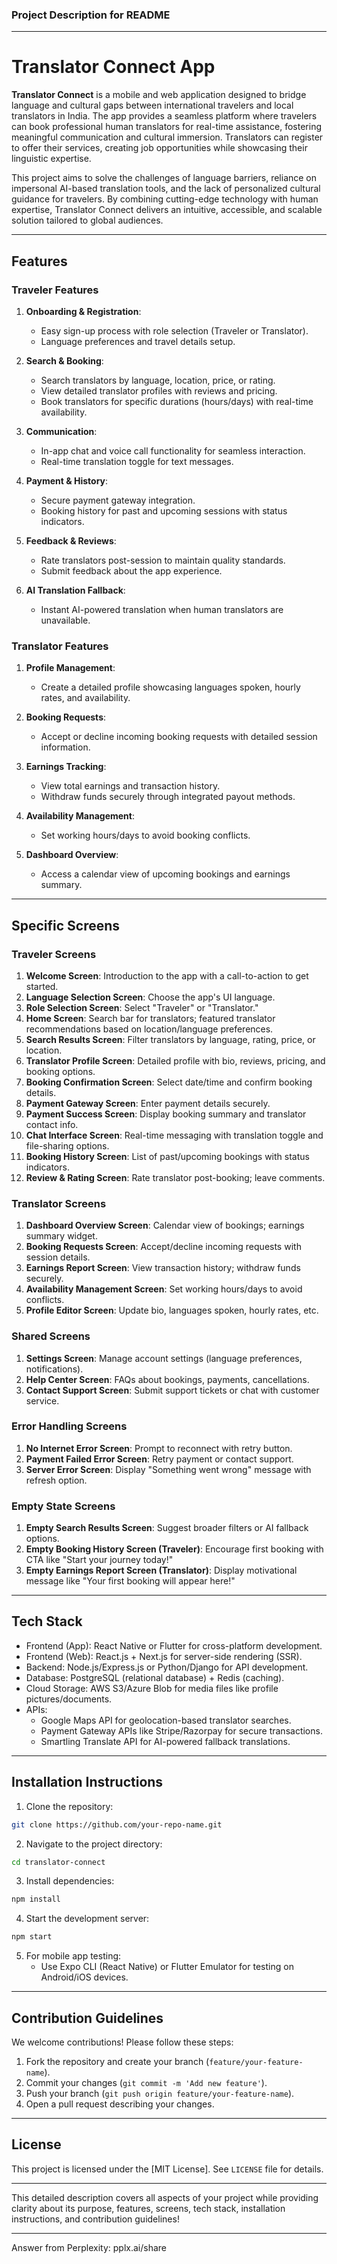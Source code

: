 ### **Project Description for README**

---

# Translator Connect App

**Translator Connect** is a mobile and web application designed to bridge language and cultural gaps between international travelers and local translators in India. The app provides a seamless platform where travelers can book professional human translators for real-time assistance, fostering meaningful communication and cultural immersion. Translators can register to offer their services, creating job opportunities while showcasing their linguistic expertise.

This project aims to solve the challenges of language barriers, reliance on impersonal AI-based translation tools, and the lack of personalized cultural guidance for travelers. By combining cutting-edge technology with human expertise, Translator Connect delivers an intuitive, accessible, and scalable solution tailored to global audiences.

---

## **Features**

### **Traveler Features**
1. **Onboarding & Registration**:
   - Easy sign-up process with role selection (Traveler or Translator).
   - Language preferences and travel details setup.
   
2. **Search & Booking**:
   - Search translators by language, location, price, or rating.
   - View detailed translator profiles with reviews and pricing.
   - Book translators for specific durations (hours/days) with real-time availability.

3. **Communication**:
   - In-app chat and voice call functionality for seamless interaction.
   - Real-time translation toggle for text messages.

4. **Payment & History**:
   - Secure payment gateway integration.
   - Booking history for past and upcoming sessions with status indicators.

5. **Feedback & Reviews**:
   - Rate translators post-session to maintain quality standards.
   - Submit feedback about the app experience.

6. **AI Translation Fallback**:
   - Instant AI-powered translation when human translators are unavailable.

### **Translator Features**
1. **Profile Management**:
   - Create a detailed profile showcasing languages spoken, hourly rates, and availability.
   
2. **Booking Requests**:
   - Accept or decline incoming booking requests with detailed session information.

3. **Earnings Tracking**:
   - View total earnings and transaction history.
   - Withdraw funds securely through integrated payout methods.

4. **Availability Management**:
   - Set working hours/days to avoid booking conflicts.

5. **Dashboard Overview**:
   - Access a calendar view of upcoming bookings and earnings summary.

---

## **Specific Screens**

### **Traveler Screens**
1. **Welcome Screen**: Introduction to the app with a call-to-action to get started.
2. **Language Selection Screen**: Choose the app's UI language.
3. **Role Selection Screen**: Select "Traveler" or "Translator."
4. **Home Screen**: Search bar for translators; featured translator recommendations based on location/language preferences.
5. **Search Results Screen**: Filter translators by language, rating, price, or location.
6. **Translator Profile Screen**: Detailed profile with bio, reviews, pricing, and booking options.
7. **Booking Confirmation Screen**: Select date/time and confirm booking details.
8. **Payment Gateway Screen**: Enter payment details securely.
9. **Payment Success Screen**: Display booking summary and translator contact info.
10. **Chat Interface Screen**: Real-time messaging with translation toggle and file-sharing options.
11. **Booking History Screen**: List of past/upcoming bookings with status indicators.
12. **Review & Rating Screen**: Rate translator post-booking; leave comments.

### **Translator Screens**
1. **Dashboard Overview Screen**: Calendar view of bookings; earnings summary widget.
2. **Booking Requests Screen**: Accept/decline incoming requests with session details.
3. **Earnings Report Screen**: View transaction history; withdraw funds securely.
4. **Availability Management Screen**: Set working hours/days to avoid conflicts.
5. **Profile Editor Screen**: Update bio, languages spoken, hourly rates, etc.

### **Shared Screens**
1. **Settings Screen**: Manage account settings (language preferences, notifications).
2. **Help Center Screen**: FAQs about bookings, payments, cancellations.
3. **Contact Support Screen**: Submit support tickets or chat with customer service.

### **Error Handling Screens**
1. **No Internet Error Screen**: Prompt to reconnect with retry button.
2. **Payment Failed Error Screen**: Retry payment or contact support.
3. **Server Error Screen**: Display "Something went wrong" message with refresh option.

### **Empty State Screens**
1. **Empty Search Results Screen**: Suggest broader filters or AI fallback options.
2. **Empty Booking History Screen (Traveler)**: Encourage first booking with CTA like "Start your journey today!"
3. **Empty Earnings Report Screen (Translator)**: Display motivational message like "Your first booking will appear here!"

---

## Tech Stack

- Frontend (App): React Native or Flutter for cross-platform development.
- Frontend (Web): React.js + Next.js for server-side rendering (SSR).
- Backend: Node.js/Express.js or Python/Django for API development.
- Database: PostgreSQL (relational database) + Redis (caching).
- Cloud Storage: AWS S3/Azure Blob for media files like profile pictures/documents.
- APIs:
  - Google Maps API for geolocation-based translator searches.
  - Payment Gateway APIs like Stripe/Razorpay for secure transactions.
  - Smartling Translate API for AI-powered fallback translations.

---

## Installation Instructions

1. Clone the repository:
```bash
git clone https://github.com/your-repo-name.git
```

2. Navigate to the project directory:
```bash
cd translator-connect
```

3. Install dependencies:
```bash
npm install
```

4. Start the development server:
```bash
npm start
```

5. For mobile app testing:
   - Use Expo CLI (React Native) or Flutter Emulator for testing on Android/iOS devices.

---

## Contribution Guidelines

We welcome contributions! Please follow these steps:

1. Fork the repository and create your branch (`feature/your-feature-name`).
2. Commit your changes (`git commit -m 'Add new feature'`).
3. Push your branch (`git push origin feature/your-feature-name`).
4. Open a pull request describing your changes.

---

## License

This project is licensed under the [MIT License]. See `LICENSE` file for details.

---

This detailed description covers all aspects of your project while providing clarity about its purpose, features, screens, tech stack, installation instructions, and contribution guidelines!

---
Answer from Perplexity: pplx.ai/share